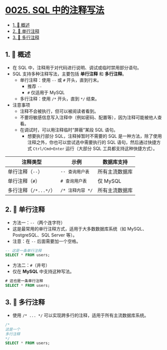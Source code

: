 # [0025. SQL 中的注释写法](https://github.com/Tdahuyou/TNotes.mysql/tree/main/notes/0025.%20SQL%20%E4%B8%AD%E7%9A%84%E6%B3%A8%E9%87%8A%E5%86%99%E6%B3%95)

<!-- region:toc -->

- [1. 📝 概述](#1--概述)
- [2. 📒 单行注释](#2--单行注释)
- [3. 📒 多行注释](#3--多行注释)

<!-- endregion:toc -->

## 1. 📝 概述

- 在 SQL 中，注释用于对代码进行说明、调试或临时禁用部分语句。
- SQL 支持多种注释写法，主要包括 **单行注释** 和 **多行注释**。
  - 单行注释：使用 `--` 或 `#` 开头，直到行末。
    - 推荐 `--`
    - `#` 仅适用于 MySQL
  - 多行注释：使用 `/*` 开头，直到 `*/` 结束。
- 注意事项
  - 注释不会被执行，但可以被阅读者看到。
  - 不要将敏感信息写入注释中（例如密码、配置等），因为注释可能被他人查看。
  - 在调试时，可以用注释临时“屏蔽”某段 SQL 语句。
    - 想要执行部分 SQL，注释掉暂时不需要的 SQL 是一种方法，除了使用注释之外，你也可以尝试选中需要执行的 SQL 语句，然后通过快捷方式 `Ctrl/Cmd+Enter` 运行（大部分 SQL 工具都支持这种快捷方式）。

| 注释类型              | 示例             | 数据库支持     |
| --------------------- | ---------------- | -------------- |
| 单行注释（`--`）      | `-- 查询用户表`  | 所有主流数据库 |
| 单行注释（`#`）       | `# 查询用户表`   | 仅 MySQL       |
| 多行注释（`/*...*/`） | `/* 注释内容 */` | 所有主流数据库 |

## 2. 📒 单行注释

- 方法一：`--`（两个连字符）
- 这是最常用的单行注释方式，适用于大多数数据库系统（如 MySQL、PostgreSQL、SQL Server 等）。
- 注意：在 `--` 后面需要加一个空格。

```sql
-- 这是一条单行注释
SELECT * FROM users;
```

- 方法二：`#`（井号）
- 仅在 **MySQL** 中支持这种写法。

```sql
# 这也是一条单行注释
SELECT * FROM users;
```

## 3. 📒 多行注释

- 使用 `/* ... */` 可以实现跨多行的注释，适用于所有主流数据库系统。

```sql
/*
这是一个
多行注释
*/
SELECT * FROM users;
```
